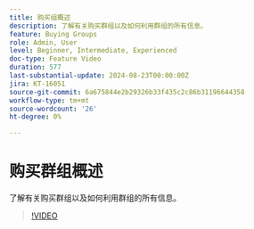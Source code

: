 ```yaml
---
title: 购买组概述
description: 了解有关购买群组以及如何利用群组的所有信息。
feature: Buying Groups
role: Admin, User
level: Beginner, Intermediate, Experienced
doc-type: Feature Video
duration: 577
last-substantial-update: 2024-08-23T00:00:00Z
jira: KT-16051
source-git-commit: 6a675844e2b29326b33f435c2c86b31196644358
workflow-type: tm+mt
source-wordcount: '26'
ht-degree: 0%

---
```



# 购买群组概述

了解有关购买群组以及如何利用群组的所有信息。

>[!VIDEO](https://video.tv.adobe.com/v/3433078/?learn=on)
